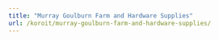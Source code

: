 ```yaml
---
title: "Murray Goulburn Farm and Hardware Supplies"
url: /koroit/murray-goulburn-farm-and-hardware-supplies/
---
```


